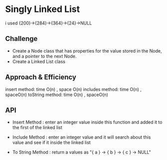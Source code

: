 # Singly Linked List
<!-- Short summary or background information -->
i used {200}->{284}->{364}->{24}->NULL

## Challenge
<!-- Description of the challenge -->

* Create a Node class that has properties for the value stored in the Node, and a pointer to the next Node.
* Create a Linked List class

## Approach & Efficiency
<!-- What approach did you take? Why? What is the Big O space/time for this approach? -->
insert method: time O(n) , space O(n)
includes method: time O(n) , spaceO(n)
toString method: time O(n) , spaceO(n)



## API
<!-- Description of each method publicly available to your Linked List -->

* Insert Method : enter an integer value inside this function and added it to the first of the linked list

* Include Method : enter an integer value and it will search about this value and see if it inside the linked list

* To String Method : return a values as "{ a } -> { b } -> { c } -> NULL"